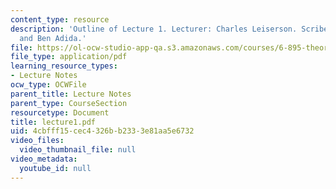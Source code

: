 ```yaml
---
content_type: resource
description: 'Outline of Lecture 1. Lecturer: Charles Leiserson. Scribe: Abhi Shelat
  and Ben Adida.'
file: https://ol-ocw-studio-app-qa.s3.amazonaws.com/courses/6-895-theory-of-parallel-systems-sma-5509-fall-2003/4cbfff15cec4326bb2333e81aa5e6732_lecture1.pdf
file_type: application/pdf
learning_resource_types:
- Lecture Notes
ocw_type: OCWFile
parent_title: Lecture Notes
parent_type: CourseSection
resourcetype: Document
title: lecture1.pdf
uid: 4cbfff15-cec4-326b-b233-3e81aa5e6732
video_files:
  video_thumbnail_file: null
video_metadata:
  youtube_id: null
---
```

